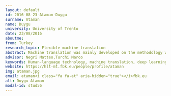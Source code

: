 ```yaml
---
layout: default 
id: 2016-08-23-Ataman-Duygu
surname: Ataman
name: Duygu
university: University of Trento
date: 23/08/2016
aboutme: 
from: Turkey
research_topic: Flexible machine translation
abstract: Machine translation was mainly developed on the methodology where statistical machine-learning algorithms are applied on large sets of parallelized data in source and target languages. The current limitation of these methods is based on the nature of training data, which is not possible to contain all observations of expressions in the target language. Hence, the aim of the doctoral study is to investigate novel means by which generalization from limited space of observations might be performed and knowledge from human post-editions can be generalized to improve the quality of machine translation.
advisor: Negri Matteo,Turchi Marco
keywords: Human-language technology, machine translation, deep learning, distributional semantics
website: https://hlt-mt.fbk.eu/people/profile/ataman
img: ataman.jpg
email: ataman<i class="fa fa-at" aria-hidden="true"></i>fbk.eu
alt: Duygu Ataman
modal-id: stud56
---
```

